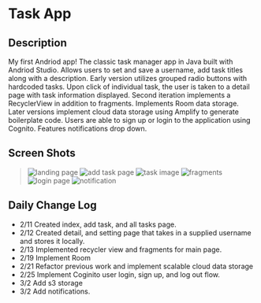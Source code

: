 # Task App

## Description
My first Andriod app! The classic task manager app in Java built with Andriod Studio.  Allows users to set and save a username, add task titles along with a description.  Early version utilizes grouped radio buttons with hardcoded tasks.  Upon click of individual task, the user is taken to a detail page with task information displayed.  Second iteration implements a RecyclerView in addition to fragments.  Implements Room data storage.  Later versions implement cloud data storage using Amplify to generate boilerplate code.  Users are able to sign up or login to the application using Cognito.  Features notifications drop down.

## Screen Shots
> ![landing page](assets/main.png)
> ![add task page](assets/addTask.png)
> ![task image](assets/allTasks.png)
> ![fragments](assets/fragments.png)
> ![login page](assets/login.png)
> ![notification](notification.png)
 
## Daily Change Log
- 2/11 Created index, add task, and all tasks page.
- 2/12 Created detail, and setting page that takes in a supplied username and stores it locally.
- 2/13 Implemented recycler view and fragments for main page.
- 2/19 Implement Room
- 2/21 Refactor previous work and implement scalable cloud data storage
- 2/25 Implement Coginito user login, sign up, and log out flow.
- 3/2 Add s3 storage
- 3/2 Add notifications.